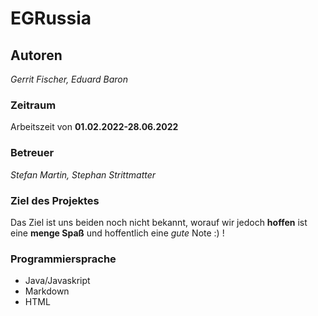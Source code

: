 # EGRussia
## Autoren
*Gerrit Fischer, Eduard Baron*
### Zeitraum
Arbeitszeit von **01.02.2022-28.06.2022**
### Betreuer
*Stefan Martin, Stephan Strittmatter*
### Ziel des Projektes
Das Ziel ist uns beiden noch nicht bekannt, worauf wir jedoch **hoffen** ist eine **menge Spaß** und hoffentlich eine *gute* Note :) ! 
### Programmiersprache
- Java/Javaskript
- Markdown
- HTML